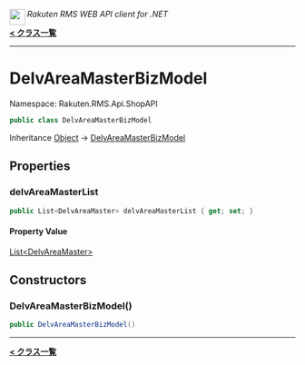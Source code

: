 <img align="left" style="height: 2em;" src="https://webservice.rakuten.co.jp/favicon.ico"><em>Rakuten RMS WEB API client for .NET</em>

[**< クラス一覧**](./)
- - -

# DelvAreaMasterBizModel

Namespace: Rakuten.RMS.Api.ShopAPI

```csharp
public class DelvAreaMasterBizModel
```

Inheritance [Object](https://docs.microsoft.com/en-us/dotnet/api/system.object) → [DelvAreaMasterBizModel](./rakuten.rms.api.shopapi.delvareamasterbizmodel)

## Properties

### <a id="properties-delvareamasterlist"/>**delvAreaMasterList**

```csharp
public List<DelvAreaMaster> delvAreaMasterList { get; set; }
```

#### Property Value

[List&lt;DelvAreaMaster&gt;](https://docs.microsoft.com/en-us/dotnet/api/system.collections.generic.list-1)<br>

## Constructors

### <a id="constructors-.ctor"/>**DelvAreaMasterBizModel()**

```csharp
public DelvAreaMasterBizModel()
```


- - -
[**< クラス一覧**](./)
